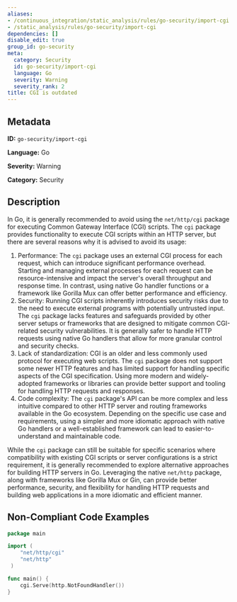 ```yaml
---
aliases:
- /continuous_integration/static_analysis/rules/go-security/import-cgi
- /static_analysis/rules/go-security/import-cgi
dependencies: []
disable_edit: true
group_id: go-security
meta:
  category: Security
  id: go-security/import-cgi
  language: Go
  severity: Warning
  severity_rank: 2
title: CGI is outdated
---
```

<!--  SOURCED FROM https://github.com/DataDog/datadog-static-analyzer-rule-docs -->


## Metadata
**ID:** `go-security/import-cgi`

**Language:** Go

**Severity:** Warning

**Category:** Security

## Description
In Go, it is generally recommended to avoid using the `net/http/cgi` package for executing Common Gateway Interface (CGI) scripts. The `cgi` package provides functionality to execute CGI scripts within an HTTP server, but there are several reasons why it is advised to avoid its usage:

1. Performance: The `cgi` package uses an external CGI process for each request, which can introduce significant performance overhead. Starting and managing external processes for each request can be resource-intensive and impact the server's overall throughput and response time. In contrast, using native Go handler functions or a framework like Gorilla Mux can offer better performance and efficiency.
2.  Security: Running CGI scripts inherently introduces security risks due to the need to execute external programs with potentially untrusted input. The `cgi` package lacks features and safeguards provided by other server setups or frameworks that are designed to mitigate common CGI-related security vulnerabilities. It is generally safer to handle HTTP requests using native Go handlers that allow for more granular control and security checks.
3.  Lack of standardization: CGI is an older and less commonly used protocol for executing web scripts. The `cgi` package does not support some newer HTTP features and has limited support for handling specific aspects of the CGI specification. Using more modern and widely-adopted frameworks or libraries can provide better support and tooling for handling HTTP requests and responses.
4.  Code complexity: The `cgi` package's API can be more complex and less intuitive compared to other HTTP server and routing frameworks available in the Go ecosystem. Depending on the specific use case and requirements, using a simpler and more idiomatic approach with native Go handlers or a well-established framework can lead to easier-to-understand and maintainable code.

While the `cgi` package can still be suitable for specific scenarios where compatibility with existing CGI scripts or server configurations is a strict requirement, it is generally recommended to explore alternative approaches for building HTTP servers in Go. Leveraging the native `net/http` package, along with frameworks like Gorilla Mux or Gin, can provide better performance, security, and flexibility for handling HTTP requests and building web applications in a more idiomatic and efficient manner.

## Non-Compliant Code Examples
```go
package main

import (
	"net/http/cgi"
	"net/http"
 )

func main() {
	cgi.Serve(http.NotFoundHandler())
}
```
